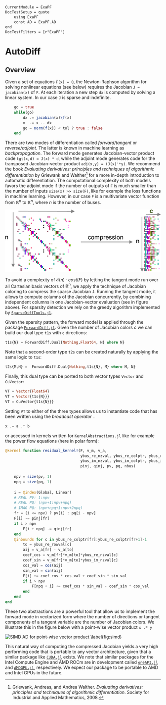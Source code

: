 ```@meta
CurrentModule = ExaPF
DocTestSetup = quote
    using ExaPF
    const AD = ExaPF.AD
end
DocTestFilters = [r"ExaPF"]
```

# AutoDiff

## Overview

Given a set of equations `F(x) = 0`, the Newton-Raphson algorithm for
solving nonlinear equations (see below) requires the Jacobian `J = jacobian(x)`
of `F`. At each iteration a new step `dx` is computed by
solving a linear system. In our case `J` is sparse and indefinite.

```julia
    go = true
    while(go)
        dx .= jacobian(x)\f(x)
        x  .= x .- dx
        go = norm(f(x)) < tol ? true : false
    end
```
There are two modes of differentiation called *forward/tangent* or
*reverse/adjoint*. The latter is known in machine learning as
*backpropagation*. The forward mode generates Jacobian-vector product code
`tgt(x,d) = J(x) * d`, while the adjoint mode generates code for the
transposed Jacobian-vector product `adj(x,y) = (J(x)'*y)`. We recommend
the book *Evaluating derivatives: principles and techniques of algorithmic
differentiation* by Griewank and Walther[^1] for a more in-depth introduction to automatic
differentiation. The computational complexity of both models favors the
adjoint mode if the number of outputs of `F` is much smaller than the
number of inputs `size(x) >> size(F)`, like for example the loss functions
in machine learning. However, in our case `F` is a multivariate vector
function from $\mathbb{R}^n$ to $\mathbb{R}^n$, where $n$ is the number of
buses.

![Jacobian coloring \label{fig:coloring}](../figures/compression.png)

To avoid a complexity of $\mathcal{O}(n) \cdot cost(F)$ by letting the tangent mode
run over all Cartesian basis vectors of $\mathbb{R}^n$, we apply the technique of Jacobian
coloring to compress the sparse Jacobian `J`. Running the tangent mode, it
allows to compute columns of the Jacobian concurrently, by combining
independent columns in one Jacobian-vector evaluation (see
in figure above). For sparsity detection we rely on the greedy
algorithm implemented by [`SparseDiffTools.jl`](https://github.com/JuliaDiff/SparseDiffTools.jl).

Given the sparsity pattern, the forward model is applied through the package
[`ForwardDiff.jl`](https://github.com/exanauts/ForwardDiff.jl). Given the number of Jacobian
colors $c$ we can build our dual type `t1s` with `c` directions:

```julia
t1s{N} = ForwardDiff.Dual{Nothing,Float64, N} where N}
```
Note that a second-order type `t2s` can be created naturally by applying the same logic to `t1s`:

```julia
t2s{M,N} =  ForwardDiff.Dual{Nothing,t1s{N}, M} where M, N}
```

Finally, this dual type can be ported to both vector types `Vector` and `CuVector`:

```julia
VT = Vector{Float64}
VT = Vector{t1s{N}}}
VT = CuVector{t1s{N}}}
```

Setting `VT` to either of the three types allows us to instantiate code that has been written using the *broadcast operator* `.`

```julia
x .= a .* b
```

or accessed in kernels written for `KernelAbstractions.jl` like for example the power flow equations (here in polar form):

```julia
@kernel function residual_kernel!(F, v_m, v_a,
                                  ybus_re_nzval, ybus_re_colptr, ybus_re_rowval,
                                  ybus_im_nzval, ybus_im_colptr, ybus_im_rowval,
                                  pinj, qinj, pv, pq, nbus)

    npv = size(pv, 1)
    npq = size(pq, 1)

    i = @index(Global, Linear)
    # REAL PV: 1:npv
    # REAL PQ: (npv+1:npv+npq)
    # IMAG PQ: (npv+npq+1:npv+2npq)
    fr = (i <= npv) ? pv[i] : pq[i - npv]
    F[i] -= pinj[fr]
    if i > npv
        F[i + npq] -= qinj[fr]
    end
    @inbounds for c in ybus_re_colptr[fr]:ybus_re_colptr[fr+1]-1
        to = ybus_re_rowval[c]
        aij = v_a[fr] - v_a[to]
        coef_cos = v_m[fr]*v_m[to]*ybus_re_nzval[c]
        coef_sin = v_m[fr]*v_m[to]*ybus_im_nzval[c]
        cos_val = cos(aij)
        sin_val = sin(aij)
        F[i] += coef_cos * cos_val + coef_sin * sin_val
        if i > npv
            F[npq + i] += coef_cos * sin_val - coef_sin * cos_val
        end
    end
end
```

These two abstractions are a powerful tool that allow us to implement the
forward mode in vectorized form where the number of directions or tangent
components of a tangent variable are the number of Jacobian colors. We
illustrate this in the figure below with a point-wise vector product `x .* y`

![SIMD AD for point-wise vector product \label{fig:simd}](../figures/simd.png)

This natural way of computing the compressed Jacobian yields a very high
performing code that is portable to any vector architecture, given that a
similar package like [`CUDA.jl`](https://github.com/JuliaGPU/CUDA.jl) exists. We note that similar packages for the
Intel Compute Engine and AMD ROCm are in development called [`oneAPI.jl`](https://github.com/JuliaGPU/oneAPI.jl) and
[`AMDGPU.jl`](https://github.com/JuliaGPU/AMDGPU.jl), respectively. We expect our package to be portable to AMD and
Intel GPUs in the future.

[^1]:
    Griewank, Andreas, and Andrea Walther. *Evaluating derivatives: principles and techniques of algorithmic differentiation*. Society for Industrial and Applied Mathematics, 2008.
